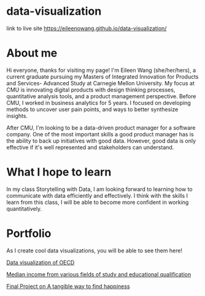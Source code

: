 # data-visualization

link to live site https://eileenowang.github.io/data-visualization/


# About me
Hi everyone, thanks for visiting my page! I'm Eileen Wang (she/her/hers), a current graduate pursuing my Masters of Integrated Innovation for Products and Services- Advanced Study at Carnegie Mellon University. My focus at CMU is innovating digital products with design thinking processes, quantitative analysis tools, and a product management perspective. Before CMU, I worked in business analytics for 5 years. I focused on developing methods to uncover user pain points, and ways to better synthesize insights. 

After CMU, I'm looking to be a data-driven product manager for a software company. One of the most important skills a good product manager has is the ability to back up initiatives with good data. However, good data is only effective if it's well represented and stakeholders can understand. 

# What I hope to learn
In my class Storytelling with Data, I am looking forward to learning how to communicate with data efficiently and effectively. I think with the skills I learn from this class, I will be able to become more confident in working quantitatively. 

# Portfolio
As I create cool data visualizations, you will be able to see them here!

[Data visualization of OECD](https://eileenowang.github.io/datavizOECD/)

[Median income from various fields of study and educational qualification](https://eileenowang.github.io/LabourMarketOutcomes/)

[Final Project on A tangible way to find happiness](https://eileenowang.github.io/final_project_eileenwang/)
